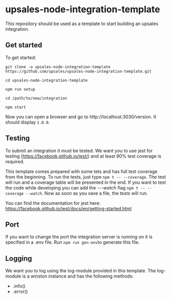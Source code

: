# upsales-node-integration-template

This repository should be used as a template to start building an upsales integration.

## Get started
To get started:

```git clone -o upsales-node-integration-template https://github.com/upsales/upsales-node-integration-template.git```

```cd upsales-node-integration-template```

```npm run setup```

```cd /path/to/new/integration```

```npm start```

Now you can open a browser and go to http://localhost:3030/version. It should display ```1.0.0```.

## Testing
To submit an integration it must be tested. We want you to use jest for testing (https://facebook.github.io/jest/) and at least 90% test coverage is required.

This template comes prepared with some tets and has full test coverage from the beginning. To run the tests, just type ```npm t -- --coverage```. The test will run and a coverage table will be presented in the end.
If you want to test the code while developing you can add the *---watch* flag ```npm t -- --coverage --watch```. Now as soon as you save a file, the tests will run.

You can find the documentation for jest here: https://facebook.github.io/jest/docs/en/getting-started.html

## Port
If you want to change the port the integration server is running on it is specified in a .env file. Run ```npm run gen-env```to generate this file.

## Logging
We want you to log using the log-module provided in this template. The log-module is a winston instance and has the following methods:
- .info()
- .error()
